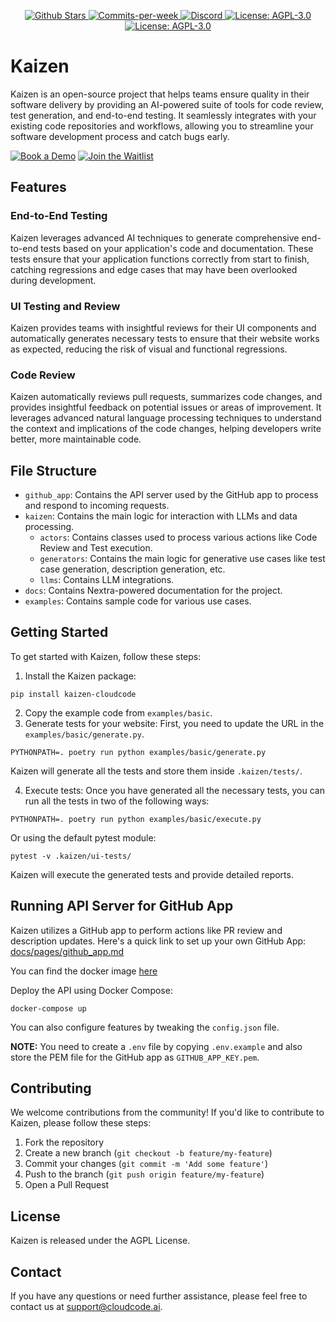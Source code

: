<p align="center">
  <a href="https://github.com/Cloud-Code-AI/">
    <img src="https://img.shields.io/github/stars/Cloud-Code-AI/cloudcode" alt="Github Stars">
  </a>
  <a href="https://github.com/Cloud-Code-AI/cloudcode/pulse">
    <img src="https://img.shields.io/github/commit-activity/w/Cloud-Code-AI/cloudcode" alt="Commits-per-week">
  </a>
    <a href="https://discord.gg/W33Hh5yWpj">
    <img src="https://img.shields.io/discord/1156434217966764033.svg?style=social&logo=discord" alt="Discord">
    </a>
  <a href="https://opensource.org/license/agpl-v3">
    <img src="https://img.shields.io/badge/License-AGPL%20v3-blue.svg" alt="License: AGPL-3.0">
  </a>
  <a href="https://hub.docker.com/r/cloudcodeai/kaizen-app">
    <img src="https://img.shields.io/docker/pulls/cloudcodeai/kaizen-app.svg?style=flat-square" alt="License: AGPL-3.0">
  </a>

</p>

# Kaizen

Kaizen is an open-source project that helps teams ensure quality in their software delivery by providing an AI-powered suite of tools for code review, test generation, and end-to-end testing. It seamlessly integrates with your existing code repositories and workflows, allowing you to streamline your software development process and catch bugs early.

[![Book a Demo](https://img.shields.io/badge/Book%20a%20Demo-Book%20Now-brightgreen)](https://www.cloudcode.ai/book-a-demo.html) [![Join the Waitlist](https://img.shields.io/badge/Join%20the%20Waitlist-Sign%20Up-blue)](https://cloudcode.ai/#cta)


## Features

### End-to-End Testing

Kaizen leverages advanced AI techniques to generate comprehensive end-to-end tests based on your application's code and documentation. These tests ensure that your application functions correctly from start to finish, catching regressions and edge cases that may have been overlooked during development.

### UI Testing and Review

Kaizen provides teams with insightful reviews for their UI components and automatically generates necessary tests to ensure that their website works as expected, reducing the risk of visual and functional regressions.

### Code Review

Kaizen automatically reviews pull requests, summarizes code changes, and provides insightful feedback on potential issues or areas of improvement. It leverages advanced natural language processing techniques to understand the context and implications of the code changes, helping developers write better, more maintainable code.

## File Structure

- `github_app`: Contains the API server used by the GitHub app to process and respond to incoming requests.
- `kaizen`: Contains the main logic for interaction with LLMs and data processing.
  - `actors`: Contains classes used to process various actions like Code Review and Test execution.
  - `generators`: Contains the main logic for generative use cases like test case generation, description generation, etc.
  - `llms`: Contains LLM integrations.
- `docs`: Contains Nextra-powered documentation for the project.
- `examples`: Contains sample code for various use cases.

## Getting Started

To get started with Kaizen, follow these steps:

1. Install the Kaizen package:

```
pip install kaizen-cloudcode
```

2. Copy the example code from `examples/basic`.
3. Generate tests for your website:
   First, you need to update the URL in the `examples/basic/generate.py`.

```
PYTHONPATH=. poetry run python examples/basic/generate.py
```

Kaizen will generate all the tests and store them inside `.kaizen/tests/`.

4. Execute tests:
   Once you have generated all the necessary tests, you can run all the tests in two of the following ways:

```
PYTHONPATH=. poetry run python examples/basic/execute.py
```

Or using the default pytest module:

```
pytest -v .kaizen/ui-tests/
```

Kaizen will execute the generated tests and provide detailed reports.

## Running API Server for GitHub App

Kaizen utilizes a GitHub app to perform actions like PR review and description updates. Here's a quick link to set up your own GitHub App: [docs/pages/github_app.md](docs/pages/github_app.md)

You can find the docker image [here](https://hub.docker.com/r/cloudcodeai/kaizen-app)

Deploy the API using Docker Compose:

```
docker-compose up
```

You can also configure features by tweaking the `config.json` file.

**NOTE:** You need to create a `.env` file by copying `.env.example` and also store the PEM file for the GitHub app as `GITHUB_APP_KEY.pem`.

## Contributing

We welcome contributions from the community! If you'd like to contribute to Kaizen, please follow these steps:

1. Fork the repository
2. Create a new branch (`git checkout -b feature/my-feature`)
3. Commit your changes (`git commit -m 'Add some feature'`)
4. Push to the branch (`git push origin feature/my-feature`)
5. Open a Pull Request

## License

Kaizen is released under the AGPL License.

## Contact

If you have any questions or need further assistance, please feel free to contact us at support@cloudcode.ai.
